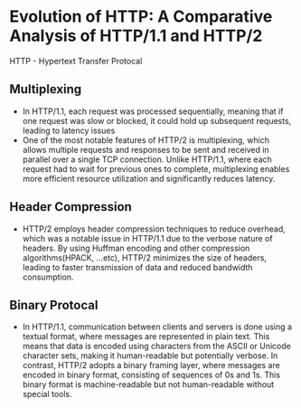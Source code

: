 # Evolution of HTTP: A Comparative Analysis of HTTP/1.1 and HTTP/2 #

HTTP - Hypertext Transfer Protocal

## Multiplexing

- In HTTP/1.1, each request was processed sequentially, meaning that if one request was slow or blocked, 
it could hold up subsequent requests, leading to latency issues
- One of the most notable features of HTTP/2 is multiplexing, which allows multiple requests and responses to be sent and received
 in parallel over a single TCP connection. Unlike HTTP/1.1, where each request had to wait for previous ones to complete, 
  multiplexing enables more efficient resource utilization and significantly reduces latency.

## Header Compression

- HTTP/2 employs header compression techniques to reduce overhead, which was a notable issue in HTTP/1.1 due to the verbose nature
of headers. By using Huffman encoding and other compression algorithms(HPACK, ...etc), HTTP/2 minimizes the size of headers, 
leading to faster transmission of data and reduced bandwidth consumption.

## Binary Protocal

- In HTTP/1.1, communication between clients and servers is done using a textual format, where messages are represented in plain text.
This means that data is encoded using characters from the ASCII or Unicode character sets, making it human-readable but
potentially verbose. In contrast, HTTP/2 adopts a binary framing layer, where messages are encoded in binary format, 
consisting of sequences of 0s and 1s. This binary format is machine-readable but not human-readable without special tools.